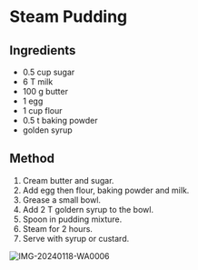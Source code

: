 # Steam Pudding

## Ingredients

- 0.5 cup sugar
- 6 T milk
- 100 g butter
- 1 egg
- 1 cup flour
- 0.5 t baking powder
- golden syrup

## Method

1. Cream butter and sugar.
2. Add egg then flour, baking powder and milk.
3. Grease a small bowl.
4. Add 2 T goldern syrup to the bowl.
5. Spoon in pudding mixture.
6. Steam for 2 hours.
7. Serve with syrup or custard.

![IMG-20240118-WA0006](https://github.com/datawookie/recipes/assets/6134409/22d36080-e9ea-46ff-b07b-72716aa59b69)
